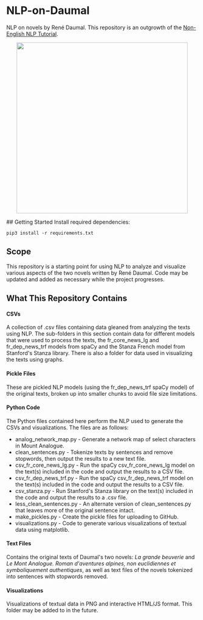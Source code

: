 # NLP-on-Daumal
NLP on novels by René Daumal. This repository is an outgrowth of the [Non-English NLP Tutorial](https://github.com/ian-nai/Non-English-NLP-Tutorial).
<p align="center">
<img src="https://ndbooks.imgix.net/Daumal_Rene.jpg?auto=format&ch=Width,DPR&fit=crop&h=500&q=95&sat=-100&w=500" height="450" width="450"/>
</p>
## Getting Started
Install required dependencies:

```
pip3 install -r requirements.txt
```
## Scope
This repository is a starting point for using NLP to analyze and visualize various aspects of the two novels written by René Daumal. Code may be updated and added as necessary while the project progresses.

## What This Repository Contains
#### CSVs
A collection of .csv files containing data gleaned from analyzing the texts using NLP. The sub-folders in this section contain data for different models that were used to process the texts, the fr_core_news_lg and fr_dep_news_trf models from spaCy and the Stanza French model from Stanford's Stanza library. There is also a folder for data used in visualizing the texts using graphs.

#### Pickle Files
These are pickled NLP models (using the fr_dep_news_trf spaCy model) of the original texts, broken up into smaller chunks to avoid file size limitations.

#### Python Code
The Python files contained here perform the NLP used to generate the CSVs and visualizations. The files are as follows:
* analog_network_map.py - Generate a network map of select characters in Mount Analogue.
* clean_sentences.py - Tokenize texts by sentences and remove stopwords, then output the results to a new text file.
* csv_fr_core_news_lg.py - Run the spaCy csv_fr_core_news_lg model on the text(s) included in the code and output the results to a CSV file.
* csv_fr_dep_news_trf.py - Run the spaCy csv_fr_dep_news_trf model on the text(s) included in the code and output the results to a CSV file.
* csv_stanza.py - Run Stanford's Stanza library on the text(s) included in the code and output the results to a .csv file.
* less_clean_sentences.py - An alternate version of clean_sentences.py that leaves more of the original sentence intact.
* make_pickles.py - Create the pickle files for uploading to GitHub.
* visualizations.py - Code to generate various visualizations of textual data using matplotlib.

#### Text Files
Contains the original texts of Daumal's two novels: <em>La grande beuverie</em> and <em>Le Mont Analogue. Roman d'aventures alpines, non euclidiennes et symboliquement authentiques</em>, as well as text files of the novels tokenized into sentences with stopwords removed.

#### Visualizations
Visualizations of textual data in PNG and interactive HTML/JS format. This folder may be added to in the future.
